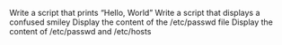Write a script that prints “Hello, World”
Write a script that displays a confused smiley
Display the content of the /etc/passwd file
Display the content of /etc/passwd and /etc/hosts
